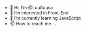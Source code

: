 - 👋 Hi, I’m @LuuSousa
- 👀 I’m interested in  Front-End
- 🌱 I’m currently learning JavaScript 
- 📫 How to reach me ...

<!---
LuuSousa/LuuSousa is a ✨ special ✨ repository because its `README.md` (this file) appears on your GitHub profile.
You can click the Preview link to take a look at your changes.
--->
